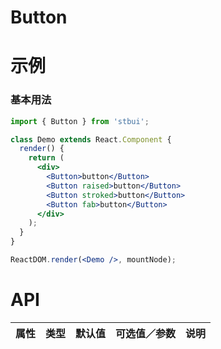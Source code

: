 # Button

# 示例

### 基本用法

<!--demo-->

```jsx
import { Button } from 'stbui';

class Demo extends React.Component {
  render() {
    return (
      <div>
        <Button>button</Button>
        <Button raised>button</Button>
        <Button stroked>button</Button>
        <Button fab>button</Button>
      </div>
    );
  }
}

ReactDOM.render(<Demo />, mountNode);
```

<!--:::-->

# API

| 属性 | 类型 | 默认值 | 可选值／参数 | 说明 |
| :--- | :--- | :----- | :----------- | :--- |

